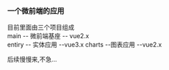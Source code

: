 ### 一个微前端的应用 
目前里面由三个项目组成  
main -- 微前端基座 -- vue2.x  
entiry -- 实体应用  --vue3.x
charts --图表应用  --vue2.x  
  
后续慢慢来,不急...

